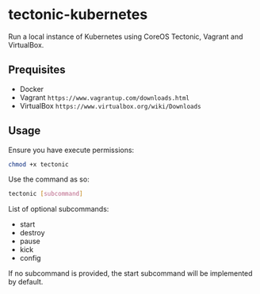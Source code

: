 # tectonic-kubernetes

Run a local instance of Kubernetes using CoreOS Tectonic, Vagrant and VirtualBox.

## Prequisites

- Docker
- Vagrant `https://www.vagrantup.com/downloads.html`
- VirtualBox `https://www.virtualbox.org/wiki/Downloads`

## Usage

Ensure you have execute permissions:

```sh
chmod +x tectonic
```

Use the command as so:

```sh
tectonic [subcommand]
```

List of optional subcommands:

- start
- destroy
- pause
- kick
- config

If no subcommand is provided, the start subcommand will be implemented
by default.
